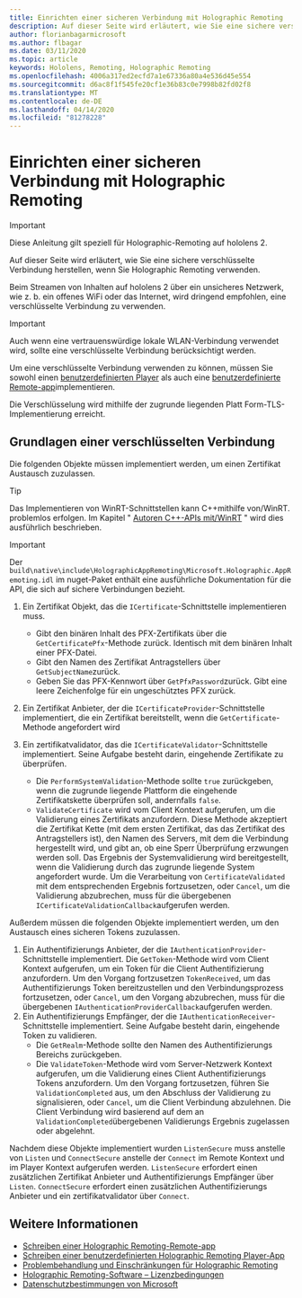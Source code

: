 ```yaml
---
title: Einrichten einer sicheren Verbindung mit Holographic Remoting
description: Auf dieser Seite wird erläutert, wie Sie eine sichere verschlüsselte Verbindung herstellen, wenn Sie Holographic Remoting verwenden.
author: florianbagarmicrosoft
ms.author: flbagar
ms.date: 03/11/2020
ms.topic: article
keywords: Hololens, Remoting, Holographic Remoting
ms.openlocfilehash: 4006a317ed2ecfd7a1e67336a80a4e536d45e554
ms.sourcegitcommit: d6ac8f1f545fe20cf1e36b83c0e7998b82fd02f8
ms.translationtype: MT
ms.contentlocale: de-DE
ms.lasthandoff: 04/14/2020
ms.locfileid: "81278228"
---
```

# <a name="establishing-a-secure-connection-with-holographic-remoting"></a>Einrichten einer sicheren Verbindung mit Holographic Remoting

>[!IMPORTANT]
>Diese Anleitung gilt speziell für Holographic-Remoting auf hololens 2.

Auf dieser Seite wird erläutert, wie Sie eine sichere verschlüsselte Verbindung herstellen, wenn Sie Holographic Remoting verwenden.

Beim Streamen von Inhalten auf hololens 2 über ein unsicheres Netzwerk, wie z. b. ein offenes WiFi oder das Internet, wird dringend empfohlen, eine verschlüsselte Verbindung zu verwenden.

>[!IMPORTANT]
>Auch wenn eine vertrauenswürdige lokale WLAN-Verbindung verwendet wird, sollte eine verschlüsselte Verbindung berücksichtigt werden.

Um eine verschlüsselte Verbindung verwenden zu können, müssen Sie sowohl einen [benutzerdefinierten Player](holographic-remoting-create-player.md) als auch eine [benutzerdefinierte Remote-app](holographic-remoting-create-host.md)implementieren.

Die Verschlüsselung wird mithilfe der zugrunde liegenden Platt Form-TLS-Implementierung erreicht.

## <a name="basics-of-an-encrypted-connection"></a>Grundlagen einer verschlüsselten Verbindung

Die folgenden Objekte müssen implementiert werden, um einen Zertifikat Austausch zuzulassen.

>[!TIP]
>Das Implementieren von WinRT-Schnittstellen kann C++mithilfe von/WinRT. problemlos erfolgen. Im Kapitel " [Autoren C++-APIs mit/WinRT](https://docs.microsoft.com//windows/uwp/cpp-and-winrt-apis/author-apis) " wird dies ausführlich beschrieben.

>[!IMPORTANT]
>Der ```build\native\include\HolographicAppRemoting\Microsoft.Holographic.AppRemoting.idl``` im nuget-Paket enthält eine ausführliche Dokumentation für die API, die sich auf sichere Verbindungen bezieht.

1) Ein Zertifikat Objekt, das die ```ICertificate```-Schnittstelle implementieren muss.

    * Gibt den binären Inhalt des PFX-Zertifikats über die ```GetCertificatePfx```-Methode zurück. Identisch mit dem binären Inhalt einer PFX-Datei.
    * Gibt den Namen des Zertifikat Antragstellers über ```GetSubjectName```zurück.
    * Geben Sie das PFX-Kennwort über ```GetPfxPassword```zurück. Gibt eine leere Zeichenfolge für ein ungeschütztes PFX zurück.

2) Ein Zertifikat Anbieter, der die ```ICertificateProvider```-Schnittstelle implementiert, die ein Zertifikat bereitstellt, wenn die ```GetCertificate```-Methode angefordert wird

3) Ein zertifikatvalidator, das die ```ICertificateValidator```-Schnittstelle implementiert. Seine Aufgabe besteht darin, eingehende Zertifikate zu überprüfen.
    * Die ```PerformSystemValidation```-Methode sollte ```true``` zurückgeben, wenn die zugrunde liegende Plattform die eingehende Zertifikatskette überprüfen soll, andernfalls ```false```.
    * ```ValidateCertificate``` wird vom Client Kontext aufgerufen, um die Validierung eines Zertifikats anzufordern. Diese Methode akzeptiert die Zertifikat Kette (mit dem ersten Zertifikat, das das Zertifikat des Antragstellers ist), den Namen des Servers, mit dem die Verbindung hergestellt wird, und gibt an, ob eine Sperr Überprüfung erzwungen werden soll. Das Ergebnis der Systemvalidierung wird bereitgestellt, wenn die Validierung durch das zugrunde liegende System angefordert wurde. Um die Verarbeitung von ```CertificateValidated``` mit dem entsprechenden Ergebnis fortzusetzen, oder ```Cancel```, um die Validierung abzubrechen, muss für die übergebenen ```ICertificateValidationCallback```aufgerufen werden.

Außerdem müssen die folgenden Objekte implementiert werden, um den Austausch eines sicheren Tokens zuzulassen.

1) Ein Authentifizierungs Anbieter, der die ```IAuthenticationProvider```-Schnittstelle implementiert. Die ```GetToken```-Methode wird vom Client Kontext aufgerufen, um ein Token für die Client Authentifizierung anzufordern. Um den Vorgang fortzusetzen ```TokenReceived```, um das Authentifizierungs Token bereitzustellen und den Verbindungsprozess fortzusetzen, oder ```Cancel```, um den Vorgang abzubrechen, muss für die übergebenen ```IAuthenticationProviderCallback```aufgerufen werden.
2) Ein Authentifizierungs Empfänger, der die ```IAuthenticationReceiver```-Schnittstelle implementiert. Seine Aufgabe besteht darin, eingehende Token zu validieren.
    * Die ```GetRealm```-Methode sollte den Namen des Authentifizierungs Bereichs zurückgeben.
    * Die ```ValidateToken```-Methode wird vom Server-Netzwerk Kontext aufgerufen, um die Validierung eines Client Authentifizierungs Tokens anzufordern. Um den Vorgang fortzusetzen, führen Sie ```ValidationCompleted``` aus, um den Abschluss der Validierung zu signalisieren, oder ```Cancel```, um die Client Verbindung abzulehnen. Die Client Verbindung wird basierend auf dem an ```ValidationCompleted```übergebenen Validierungs Ergebnis zugelassen oder abgelehnt. 

Nachdem diese Objekte implementiert wurden ```ListenSecure``` muss anstelle von ```Listen``` und ```ConnectSecure``` anstelle der ```Connect``` im Remote Kontext und im Player Kontext aufgerufen werden. ```ListenSecure``` erfordert einen zusätzlichen Zertifikat Anbieter und Authentifizierungs Empfänger über ```Listen```. ```ConnectSecure``` erfordert einen zusätzlichen Authentifizierungs Anbieter und ein zertifikatvalidator über ```Connect```.

## <a name="see-also"></a>Weitere Informationen
* [Schreiben einer Holographic Remoting-Remote-app](holographic-remoting-create-host.md)
* [Schreiben einer benutzerdefinierten Holographic Remoting Player-App](holographic-remoting-create-player.md)
* [Problembehandlung und Einschränkungen für Holographic Remoting](holographic-remoting-troubleshooting.md)
* [Holographic Remoting-Software – Lizenzbedingungen](https://docs.microsoft.com//legal/mixed-reality/microsoft-holographic-remoting-software-license-terms)
* [Datenschutzbestimmungen von Microsoft](https://go.microsoft.com/fwlink/?LinkId=521839)
